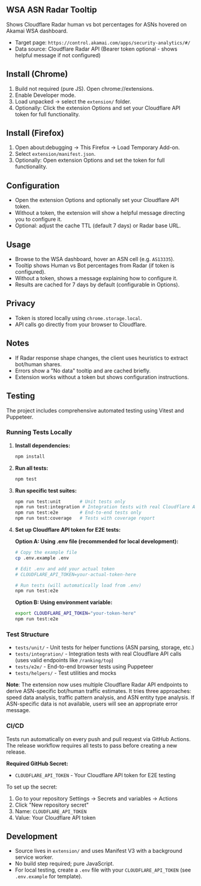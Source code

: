 ## WSA ASN Radar Tooltip

Shows Cloudflare Radar human vs bot percentages for ASNs hovered on Akamai WSA dashboard.

- Target page: `https://control.akamai.com/apps/security-analytics/#/`
- Data source: Cloudflare Radar API (Bearer token optional - shows helpful message if not configured)

## Install (Chrome)
1. Build not required (pure JS). Open chrome://extensions.
2. Enable Developer mode.
3. Load unpacked → select the `extension/` folder.
4. Optionally: Click the extension Options and set your Cloudflare API token for full functionality.

## Install (Firefox)
1. Open about:debugging → This Firefox → Load Temporary Add-on.
2. Select `extension/manifest.json`.
3. Optionally: Open extension Options and set the token for full functionality.

## Configuration
- Open the extension Options and optionally set your Cloudflare API token.
- Without a token, the extension will show a helpful message directing you to configure it.
- Optional: adjust the cache TTL (default 7 days) or Radar base URL.

## Usage
- Browse to the WSA dashboard, hover an ASN cell (e.g. `AS13335`).
- Tooltip shows Human vs Bot percentages from Radar (if token is configured).
- Without a token, shows a message explaining how to configure it.
- Results are cached for 7 days by default (configurable in Options).

## Privacy
- Token is stored locally using `chrome.storage.local`.
- API calls go directly from your browser to Cloudflare.

## Notes
- If Radar response shape changes, the client uses heuristics to extract bot/human shares.
- Errors show a "No data" tooltip and are cached briefly.
- Extension works without a token but shows configuration instructions.

## Testing

The project includes comprehensive automated testing using Vitest and Puppeteer.

### Running Tests Locally

1. **Install dependencies:**
   ```bash
   npm install
   ```

2. **Run all tests:**
   ```bash
   npm test
   ```

3. **Run specific test suites:**
   ```bash
   npm run test:unit       # Unit tests only
   npm run test:integration # Integration tests with real Cloudflare API
   npm run test:e2e        # End-to-end tests only
   npm run test:coverage   # Tests with coverage report
   ```

4. **Set up Cloudflare API token for E2E tests:**
   
   **Option A: Using .env file (recommended for local development):**
   ```bash
   # Copy the example file
   cp .env.example .env
   
   # Edit .env and add your actual token
   # CLOUDFLARE_API_TOKEN=your-actual-token-here
   
   # Run tests (will automatically load from .env)
   npm run test:e2e
   ```
   
   **Option B: Using environment variable:**
   ```bash
   export CLOUDFLARE_API_TOKEN="your-token-here"
   npm run test:e2e
   ```

### Test Structure

- `tests/unit/` - Unit tests for helper functions (ASN parsing, storage, etc.)
- `tests/integration/` - Integration tests with real Cloudflare API calls (uses valid endpoints like `/ranking/top`)
- `tests/e2e/` - End-to-end browser tests using Puppeteer
- `tests/helpers/` - Test utilities and mocks

**Note**: The extension now uses multiple Cloudflare Radar API endpoints to derive ASN-specific bot/human traffic estimates. It tries three approaches: speed data analysis, traffic pattern analysis, and ASN entity type analysis. If ASN-specific data is not available, users will see an appropriate error message.

### CI/CD

Tests run automatically on every push and pull request via GitHub Actions. The release workflow requires all tests to pass before creating a new release.

**Required GitHub Secret:**
- `CLOUDFLARE_API_TOKEN` - Your Cloudflare API token for E2E testing

To set up the secret:
1. Go to your repository Settings → Secrets and variables → Actions
2. Click "New repository secret"
3. Name: `CLOUDFLARE_API_TOKEN`
4. Value: Your Cloudflare API token

## Development
- Source lives in `extension/` and uses Manifest V3 with a background service worker.
- No build step required; pure JavaScript.
- For local testing, create a `.env` file with your `CLOUDFLARE_API_TOKEN` (see `.env.example` for template).
